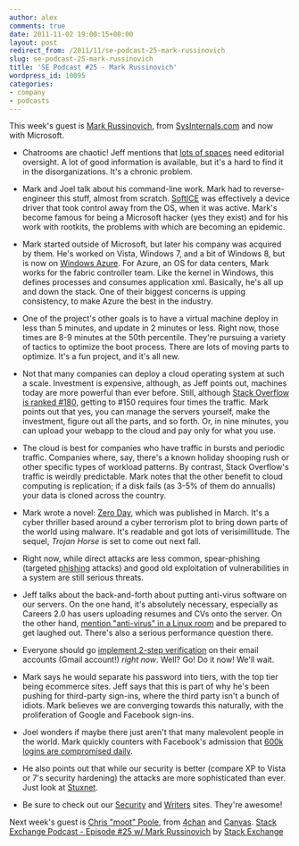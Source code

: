 ```yaml
---
author: alex
comments: true
date: 2011-11-02 19:00:15+00:00
layout: post
redirect_from: /2011/11/se-podcast-25-mark-russinovich
slug: se-podcast-25-mark-russinovich
title: 'SE Podcast #25 - Mark Russinovich'
wordpress_id: 10095
categories:
- company
- podcasts
---
```


This week's guest is [Mark Russinovich](http://en.wikipedia.org/wiki/Mark_Russinovich), from [SysInternals.com](http://technet.microsoft.com/en-us/sysinternals) and now with Microsoft.



	
  * Chatrooms are chaotic! Jeff mentions that [lots of spaces](http://www.reddit.com/) need editorial oversight. A lot of good information is available, but it's a hard to find it in the disorganizations. It's a chronic problem.

	
  * Mark and Joel talk about his command-line work. Mark had to reverse-engineer this stuff, almost from scratch. [SoftICE](http://en.wikipedia.org/wiki/SoftICE) was effectively a device driver that took control away from the OS, when it was active. Mark's become famous for being a Microsoft hacker (yes they exist) and for his work with rootkits, the problems with which are becoming an epidemic.

	
  * Mark started outside of Microsoft, but later his company was acquired by them. He's worked on Vista, Windows 7, and a bit of Windows 8, but is now on [Windows Azure](http://en.wikipedia.org/wiki/Azure_Services_Platform). For Azure, an OS for data centers, Mark works for the fabric controller team. Like the kernel in Windows, this defines processes and consumes application xml. Basically, he's all up and down the stack. One of their biggest concerns is upping consistency, to make Azure the best in the industry.

	
  * One of the project's other goals is to have a virtual machine deploy in less than 5 minutes, and update in 2 minutes or less. Right now, those times are 8-9 minutes at the 50th percentile. They're pursuing a variety of tactics to optimize the boot process. There are lots of moving parts to optimize. It's a fun project, and it's all new.

	
  * Not that many companies can deploy a cloud operating system at such a scale. Investment is expensive, although, as Jeff points out, machines today are more powerful than ever before. Still, although [Stack Overflow is ranked #180](http://www.quantcast.com/p-c1rF4kxgLUzNc), getting to #150 requires four times the traffic. Mark points out that yes, you can manage the servers yourself, make the investment, figure out all the parts, and so forth. Or, in nine minutes, you can upload your webapp to the cloud and pay only for what you use.

	
  * The cloud is best for companies who have traffic in bursts and periodic traffic. Companies where, say, there's a known holiday shooping rush or other specific types of workload patterns. By contrast, Stack Overflow's traffic is weirdly predictable. Mark notes that the other benefit to cloud computing is replication; if a disk fails (as 3-5% of them do annualls) your data is cloned across the country.

	
  * Mark wrote a novel: [Zero Day](http://www.amazon.com/Zero-Day-Novel-Mark-Russinovich/dp/031261246X%3FSubscriptionId%3DAKIAIIBINOD46VC3JCLQ%26tag%3Dstackoverfl08-20%26linkCode%3Dxm2%26camp%3D2025%26creative%3D165953%26creativeASIN%3D031261246X), which was published in March. It's a cyber thriller based around a cyber terrorism plot to bring down parts of the world using malware. It's readable and got lots of verisimillitude. The sequel, _Trojan Horse_ is set to come out next fall.

	
  * Right now, while direct attacks are less common, spear-phishing (targeted [phishing](http://en.wikipedia.org/wiki/Phishing) attacks) and good old exploitation of vulnerabilities in a system are still serious threats.

	
  * Jeff talks about the back-and-forth about putting anti-virus software on our servers. On the one hand, it's absolutely necessary, especially as Careers 2.0 has users uploading resumes and CVs onto the server. On the other hand, [mention "anti-virus" in a Linux room](http://unix.stackexchange.com/questions/2751/the-myths-about-viruses-in-unix-linux) and be prepared to get laughed out. There's also a serious performance question there.

	
  * Everyone should go [implement 2-step verification](http://googleblog.blogspot.com/2011/02/advanced-sign-in-security-for-your.html) on their email accounts (Gmail account!) _right now_. Well? Go! Do it now! We'll wait.

	
  * Mark says he would separate his password into tiers, with the top tier being ecommerce sites. Jeff says that this is part of why he's been pushing for third-party sign-ins, where the third party isn't a bunch of idiots. Mark believes we are converging towards this naturally, with the proliferation of Google and Facebook sign-ins.

	
  * Joel wonders if maybe there just aren't that many malevolent people in the world. Mark quickly counters with Facebook's admission that [600k logins are compromised daily](http://nakedsecurity.sophos.com/2011/10/28/compromised-facebook-account-logins/).

	
  * He also points out that while our security is better (compare XP to Vista or 7's security hardening) the attacks are more sophisticated than ever. Just look at [Stuxnet](http://en.wikipedia.org/wiki/Stuxnet).

	
  * Be sure to check out our [Security](http://security.stackexchange.com/) and [Writers](http://writers.stackexchange.com/) sites. They're awesome!


Next week's guest is [Chris "moot" Poole](http://en.wikipedia.org/wiki/Christopher_Poole), from [4chan](http://www.4chan.org) and [Canvas](http://www.canv.as).
[Stack Exchange Podcast - Episode #25 w/ Mark Russinovich](http://soundcloud.com/stack-exchange/stack-exchange-podcast-25) by [Stack Exchange](http://soundcloud.com/stack-exchange)
